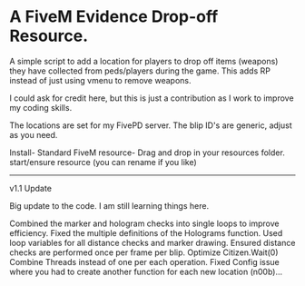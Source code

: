 # A FiveM Evidence Drop-off Resource. 
A simple script to add a location for players to drop off items (weapons) they have collected from peds/players during the game. This adds RP instead of just using vmenu to remove weapons. 

I could ask for credit here, but this is just a contribution as I work to improve my coding skills.

The locations are set for my FivePD server. The blip ID's are generic, adjust as you need. 

Install-
Standard FiveM resource-
Drag and drop in your resources folder. 
start/ensure resource (you can rename if you like)

--------------------------------------------------------------------------------------------------------------------------------------
v1.1 Update

Big update to the code. I am still learning things here. 

Combined the marker and hologram checks into single loops to improve efficiency.
Fixed the multiple definitions of the Holograms function.
Used loop variables for all distance checks and marker drawing.
Ensured distance checks are performed once per frame per blip.
Optimize Citizen.Wait(0)
Combine Threads instead of one per each operation.
Fixed Config issue where you had to create another function for each new location (n00b)...





